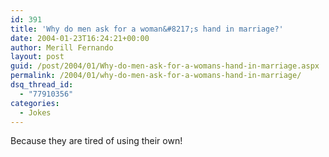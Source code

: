 ```yaml
---
id: 391
title: 'Why do men ask for a woman&#8217;s hand in marriage?'
date: 2004-01-23T16:24:21+00:00
author: Merill Fernando
layout: post
guid: /post/2004/01/Why-do-men-ask-for-a-womans-hand-in-marriage.aspx
permalink: /2004/01/why-do-men-ask-for-a-womans-hand-in-marriage/
dsq_thread_id:
  - "77910356"
categories:
  - Jokes
---
```

<body xmlns="http://www.w3.org/1999/xhtml">
    <div class="Section1">
        <p class="MsoNormal">
            Because they are tired of using their own!
        </p>
    </div>
</body>